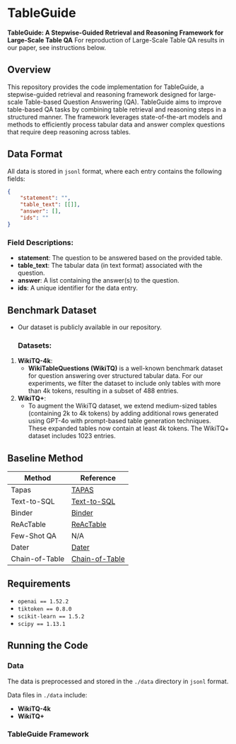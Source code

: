 # TableGuide

**TableGuide: A Stepwise-Guided Retrieval and Reasoning Framework for Large-Scale Table QA**
For reproduction of Large-Scale Table QA results in our paper, see instructions below.

## Overview

This repository provides the code implementation for TableGuide, a stepwise-guided retrieval and reasoning framework designed for large-scale Table-based Question Answering (QA). TableGuide aims to improve table-based QA tasks by combining table retrieval and reasoning steps in a structured manner. The framework leverages state-of-the-art models and methods to efficiently process tabular data and answer complex questions that require deep reasoning across tables.

## Data Format

All data is stored in `jsonl` format, where each entry contains the following fields:

```json
{
    "statement": "", 
    "table_text": [[]], 
    "answer": [], 
    "ids": ""
}
```

### Field Descriptions:

- **statement**: The question to be answered based on the provided table.
- **table_text**: The tabular data (in text format) associated with the question.
- **answer**: A list containing the answer(s) to the question.
- **ids**: A unique identifier for the data entry.

## Benchmark Dataset

+ Our dataset is publicly available in our repository.

  ### Datasets:
  
1. **WikiTQ-4k**:
     - **WikiTableQuestions (WikiTQ)** is a well-known benchmark dataset for question answering over structured tabular data. For our experiments, we filter the dataset to include only tables with more than 4k tokens, resulting in a subset of 488 entries.
2. **WikiTQ+**:
     - To augment the WikiTQ dataset, we extend medium-sized tables (containing 2k to 4k tokens) by adding additional rows generated using GPT-4o with prompt-based table generation techniques. These expanded tables now contain at least 4k tokens. The WikiTQ+ dataset includes 1023 entries.

## Baseline Method

| Method         | Reference                                                    |
| -------------- | ------------------------------------------------------------ |
| Tapas          | [TAPAS](https://huggingface.co/docs/transformers/model_doc/tapas) |
| Text-to-SQL    | [Text-to-SQL](https://arxiv.org/pdf/2204.00498)              |
| Binder         | [Binder](https://github.com/zsong96wisc/Binder-TableQA)      |
| ReAcTable      | [ReAcTable](https://github.com/yunjiazhang/reactable)        |
| Few-Shot QA    | N/A                                                          |
| Dater          | [Dater](https://arxiv.org/pdf/2301.13808)                    |
| Chain-of-Table | [Chain-of-Table](https://github.com/google-research/chain-of-table) |

## Requirements

+ `openai == 1.52.2`
+ `tiktoken == 0.8.0`
+ `scikit-learn == 1.5.2`
+ `scipy == 1.13.1`

## Running the Code

### Data

The data is preprocessed and stored in the `./data` directory in `jsonl` format.

Data files in `./data` include:

- **WikiTQ-4k**
- **WikiTQ+**

### TableGuide Framework

